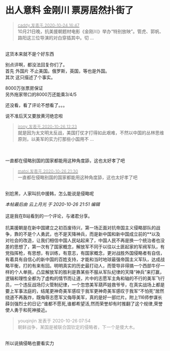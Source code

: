# 出人意料  金刚川 票房居然扑街了


<div class="quote"><blockquote><font size="2"><a href="https://www.hostloc.com/forum.php?mod=redirect&amp;goto=findpost&amp;pid=9346507&amp;ptid=757985" target="_blank"><font color="#999999">caddy 发表于 2020-10-24 16:47</font></a></font><br />
10月21日晚，抗美援朝题材电影《金刚川》举办“特别放映”。管虎、郭帆、路阳这三位导演的对白穿插其中。切 ...</blockquote></div><br />
这货本来就不是个好东西

别点评啊，都没法回复你们了。<br />
首先 外国片 不止美国。俄罗斯，英国，等也是外国。<br />
其次 这只描述了个事实。

8000万张票房保证<br />
另外拖家带口的8000万还能乘3/4/5

还没看，看了评论不想看了。。。

说不准后天又要放黄河绝恋啦

<div class="quote"><blockquote><font size="2"><a href="https://www.hostloc.com/forum.php?mod=redirect&amp;goto=findpost&amp;pid=9353485&amp;ptid=757985" target="_blank"><font color="#999999">irony 发表于 2020-10-26 12:23</font></a></font><br />
就是因为太文明太反战，美国打仗才打得如此艰难，不然以中国的丛林思维原则，以美军的实力打那些小国用不 ...</blockquote></div><br />
<br />
一直都在侵略别国的国家都能用这种角度舔，这也太好孝了吧<br />


<div class="quote"><blockquote><font size="2"><a href="https://www.hostloc.com/forum.php?mod=redirect&amp;goto=findpost&amp;pid=9356099&amp;ptid=757985" target="_blank"><font color="#999999">matoi 发表于 2020-10-26 21:30</font></a></font><br />
一直都在侵略别国的国家都能用这种角度舔，这也太好孝了吧</blockquote></div><br />
别尬黑，人家叫抗中援韩，怎么能说是侵略呢<img src="static/image/smiley/default/lol.gif" smilieid="12" border="0" alt="" />

<i class="pstatus"> 本帖最后由 云上月光 于 2020-10-26 21:51 编辑 </i><br />
<br />
这是我在B站看到的一个评论，与诸君分享。<br />
<br />
抗美援朝是在新中国建立之初百废待兴，第一场正面对抗帝国主义侵略部队的战争，靠的不是个人勇武，也不是天降神兵，而是新中国和新中国成立前的**以及对社会的改造，让我们相信中国人民站起来了，中国人民不再是换一个统治者也没差的思想了，第一次有了国家概念，解放军不同于以往以土匪起家的军阀军队，有党指挥枪，有思想，有训练，有意志，有国家概念，更对战胜外国侵略者有自信，有着具有自信心的新中国的百姓支持，才能和当时地球最强帝国主义军队，达成战略平衡，打的有来有回。明明真实的历史最打动人，而管导非得搞一个西部牛仔一样的个人单挑，凸显解放军的胜利是靠某些不服从军队纪律的天降“神兵”来打赢，逻辑和理性全都为了虚构的情节而让道，片中的志愿军主角和轴的不行的美军飞行员，一个违反战场灯火管制纪律，一个忽悠美军葫芦娃救爷爷，在真实战场上都是要上军事法庭的，结尾更神奇美军感叹于我军更神奇美军感叹于我军“不怕死”居然绕道不再轰炸，既侮辱志愿军又侮辱美军，真的是好一部烂片。附上116师参谋长薛剑强烈士的日记:“谁都不愿死,谁都希望活,然而荣誉却有时推翻了这个规律,荣誉使人勇于和死神接近。

<div class="quote"><blockquote><font color="#999999">youqinjin 发表于 2020-10-26 07:54</font><br />
<font color="#999999">朝鲜战争，某国是被联合国钦定的侵略者，下一个是傻大木。</font></blockquote></div><br />
所以说搞侵略也要看实力
